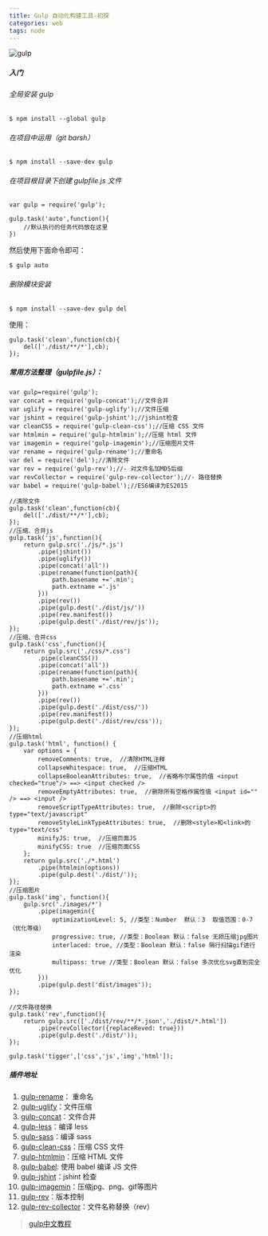 ```yaml
---
title: Gulp 自动化构建工具-初探
categories: web
tags: node
---
```


![gulp](http://or49syh5a.bkt.clouddn.com/525072a07f737c14623sfefs1.png)

<!--more-->

##### 入门

###### 全局安装 gulp

	$ npm install --global gulp
	
###### 在项目中运用（git barsh）

	$ npm install --save-dev gulp
	
###### 在项目根目录下创建 gulpfile.js 文件

	var gulp = require('gulp');
	
	gulp.task('auto',function(){
		//默认执行的任务代码放在这里
	})

然后使用下面命令即可：

	$ gulp auto

###### 删除模块安装

	$ npm install --save-dev gulp del
	
使用：

	gulp.task('clean',function(cb){
		del(['./dist/**/*'],cb);
	});
	
##### 常用方法整理（gulpfile.js）：

	var gulp=require('gulp');
	var concat = require('gulp-concat');//文件合并
	var uglify = require('gulp-uglify');//文件压缩
	var jshint = require('gulp-jshint');//jshint检查
	var cleanCSS = require('gulp-clean-css');//压缩 CSS 文件
	var htmlmin = require('gulp-htmlmin');//压缩 html 文件
	var imagemin = require('gulp-imagemin');//压缩图片文件
	var rename = require('gulp-rename');//重命名
	var del = require('del');//清除文件
	var rev = require('gulp-rev');//- 对文件名加MD5后缀
	var revCollector = require('gulp-rev-collector');//- 路径替换
	var babel = require('gulp-babel');//ES6编译为ES2015

	//清除文件
	gulp.task('clean',function(cb){
		del(['./dist/**/*'],cb);
	});
	//压缩、合并js
	gulp.task('js',function(){
		return gulp.src('./js/*.js')
			.pipe(jshint())
			.pipe(uglify())
			.pipe(concat('all'))
			.pipe(rename(function(path){
				path.basename +='.min';
				path.extname ='.js'
			}))
			.pipe(rev())
			.pipe(gulp.dest('./dist/js/'))
			.pipe(rev.manifest())
			.pipe(gulp.dest('./dist/rev/js'));
	});
	//压缩、合并css
	gulp.task('css',function(){
		return gulp.src('./css/*.css')
			.pipe(cleanCSS())
			.pipe(concat('all'))
			.pipe(rename(function(path){
				path.basename +='.min';
				path.extname ='.css'
			}))
			.pipe(rev())
			.pipe(gulp.dest('./dist/css/'))
			.pipe(rev.manifest())
			.pipe(gulp.dest('./dist/rev/css'));
	});
	//压缩html
	gulp.task('html', function() {
		var options = {
			removeComments: true,  //清除HTML注释
			collapseWhitespace: true,  //压缩HTML
			collapseBooleanAttributes: true,  //省略布尔属性的值 <input checked="true"/> ==> <input checked />
			removeEmptyAttributes: true,  //删除所有空格作属性值 <input id="" /> ==> <input />
			removeScriptTypeAttributes: true,  //删除<script>的type="text/javascript"
			removeStyleLinkTypeAttributes: true,  //删除<style>和<link>的type="text/css"
			minifyJS: true,  //压缩页面JS
			minifyCSS: true  //压缩页面CSS
		};
		return gulp.src('./*.html')
			.pipe(htmlmin(options))
			.pipe(gulp.dest('./dist/'));
	});
	//压缩图片
	gulp.task('img', function(){
		gulp.src('./images/*')
			.pipe(imagemin({
				optimizationLevel: 5, //类型：Number  默认：3  取值范围：0-7（优化等级）
				progressive: true, //类型：Boolean 默认：false 无损压缩jpg图片
				interlaced: true, //类型：Boolean 默认：false 隔行扫描gif进行渲染
				multipass: true //类型：Boolean 默认：false 多次优化svg直到完全优化
			}))
			.pipe(gulp.dest('dist/images'));
	});

	//文件路径替换
	gulp.task('rev',function(){
		return gulp.src(['./dist/rev/**/*.json','./dist/*.html'])
			.pipe(revCollector({replaceReved: true}))
			.pipe(gulp.dest('./dist/'));
	});

	gulp.task('tigger',['css','js','img','html']);
	
##### 插件地址

1. [gulp-rename](https://www.npmjs.com/package/gulp-rename)： 重命名
2. [gulp-uglify](https://www.npmjs.com/package/gulp-uglify)：文件压缩
3. [gulp-concat](https://www.npmjs.com/package/gulp-concat)：文件合并
4. [gulp-less](https://www.npmjs.com/package/gulp-less)：编译 less
5. [gulp-sass](https://www.npmjs.com/package/gulp-sass)：编译 sass
6. [gulp-clean-css](https://www.npmjs.com/package/gulp-clean-css)：压缩 CSS 文件
7. [gulp-htmlmin](https://www.npmjs.com/package/gulp-htmlmin)：压缩 HTML 文件
8. [gulp-babel](https://www.npmjs.com/package/gulp-babel): 使用 babel 编译 JS 文件
9. [gulp-jshint](https://www.npmjs.com/package/gulp-jshint)：jshint 检查
10. [gulp-imagemin](https://www.npmjs.com/package/gulp-imagemin)：压缩jpg、png、gif等图片
11. [gulp-rev](https://www.npmjs.com/package/gulp-rev/)：版本控制
12. [gulp-rev-collector](https://www.npmjs.com/package/gulp-rev-collector/)：文件名称替换（rev）

> [gulp中文教程](http://www.gulpjs.com.cn/)




